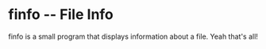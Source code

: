 # finfo -- **F**ile **Info**
finfo is a small program that displays information about a file. Yeah that's all!
